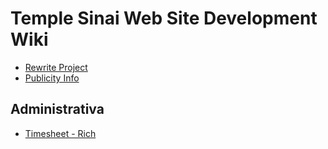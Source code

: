 # Temple Sinai Web Site Development Wiki


- [Rewrite Project](rewrite.md)
- [Publicity Info](publicity.md)





## Administrativa

- [Timesheet - Rich](timesheet-rt.csv)